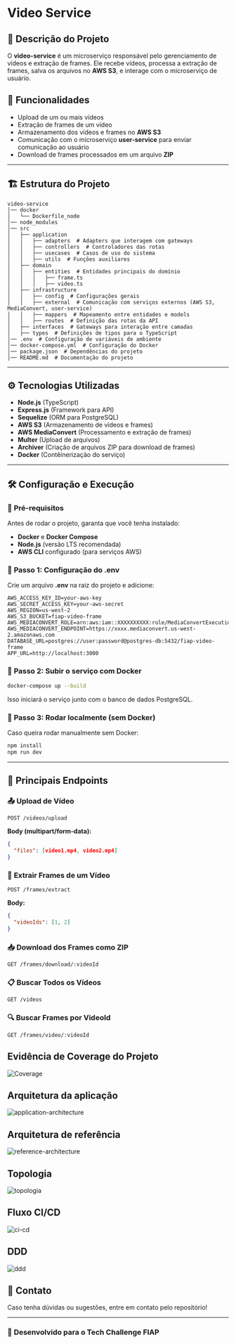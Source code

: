 # Video Service

## 📌 Descrição do Projeto
O **video-service** é um microserviço responsável pelo gerenciamento de vídeos e extração de frames. Ele recebe vídeos, processa a extração de frames, salva os arquivos no **AWS S3**,  e interage com o microserviço de usuário.

## 🚀 Funcionalidades
- Upload de um ou mais vídeos
- Extração de frames de um vídeo
- Armazenamento dos vídeos e frames no **AWS S3**
- Comunicação com o microserviço **user-service** para enviar comunicação ao usuário
- Download de frames processados em um arquivo **ZIP**

---
## 🏗️ Estrutura do Projeto
```
video-service
│── docker
│   └── Dockerfile_node
│── node_modules
│── src
│   ├── application
│   │   ├── adapters  # Adapters que interagem com gateways
│   │   ├── controllers  # Controladores das rotas
│   │   ├── usecases  # Casos de uso do sistema
│   │   ├── utils  # Funções auxiliares
│   ├── domain
│   │   ├── entities  # Entidades principais do domínio
│   │   │   ├── frame.ts
│   │   │   ├── video.ts
│   ├── infrastructure
│   │   ├── config  # Configurações gerais
│   │   ├── external  # Comunicação com serviços externos (AWS S3, MediaConvert, user-service)
│   │   ├── mappers  # Mapeamento entre entidades e models
│   │   ├── routes  # Definição das rotas da API
│   ├── interfaces  # Gateways para interação entre camadas
│   ├── types  # Definições de tipos para o TypeScript
│── .env  # Configuração de variáveis de ambiente
│── docker-compose.yml  # Configuração do Docker
│── package.json  # Dependências do projeto
│── README.md  # Documentação do projeto
```

---
## ⚙️ Tecnologias Utilizadas
- **Node.js** (TypeScript)
- **Express.js** (Framework para API)
- **Sequelize** (ORM para PostgreSQL)
- **AWS S3** (Armazenamento de vídeos e frames)
- **AWS MediaConvert** (Processamento e extração de frames)
- **Multer** (Upload de arquivos)
- **Archiver** (Criação de arquivos ZIP para download de frames)
- **Docker** (Contêinerização do serviço)

---
## 🛠️ Configuração e Execução

### 📌 **Pré-requisitos**
Antes de rodar o projeto, garanta que você tenha instalado:
- **Docker** e **Docker Compose**
- **Node.js** (versão LTS recomendada)
- **AWS CLI** configurado (para serviços AWS)

### 🚀 **Passo 1: Configuração do .env**
Crie um arquivo **.env** na raiz do projeto e adicione:
```
AWS_ACCESS_KEY_ID=your-aws-key
AWS_SECRET_ACCESS_KEY=your-aws-secret
AWS_REGION=us-west-2
AWS_S3_BUCKET=fiap-video-frame
AWS_MEDIACONVERT_ROLE=arn:aws:iam::XXXXXXXXXX:role/MediaConvertExecutionRole
AWS_MEDIACONVERT_ENDPOINT=https://xxxx.mediaconvert.us-west-2.amazonaws.com
DATABASE_URL=postgres://user:password@postgres-db:5432/fiap-video-frame
APP_URL=http://localhost:3000
```

### 🚀 **Passo 2: Subir o serviço com Docker**
```sh
docker-compose up --build
```
Isso iniciará o serviço junto com o banco de dados PostgreSQL.

### 🚀 **Passo 3: Rodar localmente (sem Docker)**
Caso queira rodar manualmente sem Docker:
```sh
npm install
npm run dev
```

---
## 📌 **Principais Endpoints**

### 📤 **Upload de Vídeo**
```http
POST /videos/upload
```
**Body (multipart/form-data):**
```json
{
  "files": [video1.mp4, video2.mp4]
}
```

### 🎥 **Extrair Frames de um Vídeo**
```http
POST /frames/extract
```
**Body:**
```json
{
  "videoIds": [1, 2]
}
```

### 📥 **Download dos Frames como ZIP**
```http
GET /frames/download/:videoId
```

### 📋 **Buscar Todos os Vídeos**
```http
GET /videos
```

### 🔍 **Buscar Frames por VideoId**
```http
GET /frames/video/:videoId
```

## Evidência de Coverage do Projeto

![Coverage](.github/code-coverage.png)

## Arquitetura da aplicação

![application-architecture](.github/application-architecture.png)

## Arquitetura de referência

![reference-architecture](.github/reference-architecture.png)

## Topologia

![topologia](.github/topologia.png)

## Fluxo CI/CD

![ci-cd](.github/ci-cd.png)

## DDD

![ddd](.github/ddd.png)

## 📩 Contato
Caso tenha dúvidas ou sugestões, entre em contato pelo repositório!

---
### 🚀 **Desenvolvido para o Tech Challenge FIAP**

